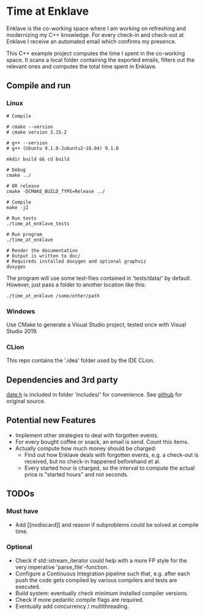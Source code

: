# Time at Enklave
Enklave is the co-working space where I am working on refreshing and modernizing my C++ knowledge. For every check-in and check-out at Enklave I receive an automated email which confirms my presence.

This C++ example project computes the time I spent in the co-working space. It scans a local folder containing the exported emails, filters out the relevant ones and computes the total time spent in Enklave.


## Compile and run

### Linux

```
# Compile

# cmake --version
# cmake version 3.15.2

# g++ --version
# g++ (Ubuntu 9.1.0-2ubuntu2~18.04) 9.1.0

mkdir build && cd build

# Debug
cmake ../

# OR release
cmake -DCMAKE_BUILD_TYPE=Release ../

# Compile
make -j2

# Run tests
./time_at_enklave_tests

# Run program
./time_at_enklave

# Render the documentation
# Output is written to doc/
# Requireds installed doxygen and optional graphviz
doxygen
```

The program will use some test-files contained in 'tests/data/' by default. However, just pass a folder to another location like this:

```
./time_at_enklave /some/other/path
```

### Windows
Use CMake to generate a Visual Studio project; tested once with Visual Studio 2019.

### CLion

This repo contains the '.idea' folder used by the IDE CLion.

## Dependencies and 3rd party

[date.h](include/date.h) is included in folder 'includes/' for convenience. See [github](https://github.com/HowardHinnant/date) for original source.

## Potential new Features
* Implement other strategies to deal with forgotten events.
* For every bought coffee or snack, an email is send. Count this items.
* Actually compute how much money should be charged:
    * Find out how Enklave deals with forgotten events, e.g. a check-out is received, but no check-in happened beforehand et al.
    * Every started hour is charged, so the interval to compute the actual price is "started hours" and not seconds.

## TODOs

### Must have
* Add [[nodiscard]] and reason if subproblems could be solved at compile time.

### Optional
* Check if std::istream_iterator could help with a more FP style for the very imperative 'parse_file'-function.
* Configure a Continuous Integration pipeline such that, e.g. after each push the code gets compiled by various compilers and tests are executed.
* Build system: eventually check minimum installed compiler versions.
* Check if more pedantic compile flags are required.
* Eventually add concurrency / multithreading.
